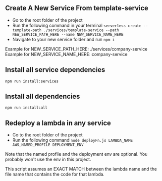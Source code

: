 ## Create A New Service From template-service

- Go to the root folder of the project
- Run the following command in your terminal `serverless create --template-path ./services/template-service --path NEW_SERVICE_PATH_HERE --name NEW_SERVICE_NAME_HERE`
- Navigate to your new service folder and run `npm i`

Example for NEW_SERVICE_PATH_HERE: ./services/company-service
Example for NEW_SERVICE_NAME_HERE: company-service

## Install all service dependencies

`npm run install:services`

## Install all dependencies

`npm run install:all`

## Redeploy a lambda in any service

- Go to the root folder of the project
- Run the following command `node deployFn.js LAMBDA_NAME AWS_NAMED_PROFILE DEPLOYMENT_ENV`

Note that the named profile and the deployment env are optional. You probably won't use the env in this project.

This script assumes an EXACT MATCH between the lambda name and the file name that contains the code for that lambda.
